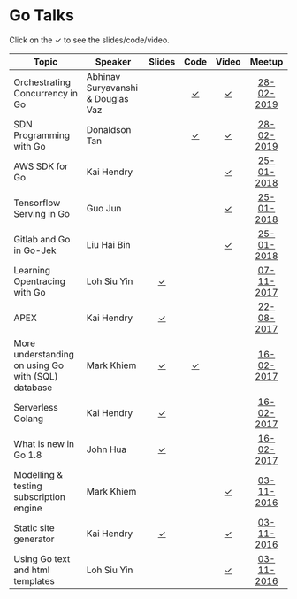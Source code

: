 # Go Talks
Click on the ✓ to see the slides/code/video.

| Topic | Speaker | Slides | Code | Video | Meetup |
| --- | --- |:---:|:---:|:---:|:---:|
| Orchestrating Concurrency in Go | Abhinav Suryavanshi & Douglas Vaz | | [✓](https://github.com/abhinav3295/go-meetups) | [✓](https://www.youtube.com/watch?v=veoyrc2RDfk) | [28-02-2019](https://www.meetup.com/golangsg/events/258485148/) |
| SDN Programming with Go | Donaldson Tan | | [✓](https://github.com/intel-go/nff-go/tree/master/examples/lb) | [✓](https://www.youtube.com/watch?v=v3XStim6iu8) | [28-02-2019](https://www.meetup.com/golangsg/events/258485148/) |
| AWS SDK for Go | Kai Hendry | | | [✓](https://engineers.sg/v/2254) | [25-01-2018](https://www.meetup.com/golangsg/events/238553007/) |
| Tensorflow Serving in Go | Guo Jun | | | [✓](https://engineers.sg/v/2253) | [25-01-2018](https://www.meetup.com/golangsg/events/238553007/) |
| Gitlab and Go in Go-Jek | Liu Hai Bin | | | [✓](https://engineers.sg/v/2252) | [25-01-2018](https://www.meetup.com/golangsg/events/238553007/) |
| Learning Opentracing with Go | Loh Siu Yin | [✓](https://github.com/siuyin/present_opentracing-go) | | | [07-11-2017](https://www.meetup.com/golangsg/events/243542417/) |
| APEX | Kai Hendry | [✓](http://talks.webconverger.com/2017-08-22/) | | | [22-08-2017](https://www.meetup.com/golangsg/events/242062951/) |
| More understanding on using Go with (SQL) database | Mark Khiem | [✓](https://github.com/exklamationmark/talks/blob/master/singapore_gophers_feb_2017/slide.pdf) | [✓](https://github.com/exklamationmark/talks/tree/master/singapore_gophers_feb_2017) | | [16-02-2017](https://www.meetup.com/golangsg/events/236725569/) |
| Serverless Golang | Kai Hendry | [✓](http://talks.webconverger.com/2017-02-16/) | | | [16-02-2017](https://www.meetup.com/golangsg/events/236725569/) |
| What is new in Go 1.8 | John Hua | [✓](https://www.slideshare.net/huazhihao1/what-is-new-in-go-18-72210978) | | | [16-02-2017](https://www.meetup.com/golangsg/events/236725569/) |
| Modelling & testing subscription engine | Mark Khiem | | | [✓](https://youtu.be/5J2tCMWFs8o) | [03-11-2016](https://www.meetup.com/golangsg/events/234688409/) |
| Static site generator | Kai Hendry | [✓](http://talks.webconverger.com/2016-11-03/) | | [✓](https://youtu.be/J9yxbpmz-nY) | [03-11-2016](https://www.meetup.com/golangsg/events/234688409/) |
| Using Go text and html templates | Loh Siu Yin | | | [✓](https://youtu.be/oRjI-sdiNrY) | [03-11-2016](https://www.meetup.com/golangsg/events/234688409/) |
